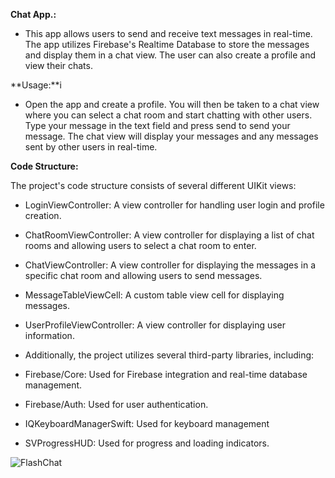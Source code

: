 **Chat App.:**

- This app allows users to send and receive text messages in real-time. The app utilizes Firebase's Realtime Database to store the messages and display them in a chat view. The user can also create a profile and view their chats.

**Usage:**i

- Open the app and create a profile. You will then be taken to a chat view where you can select a chat room and start chatting with other users. Type your message in the text field and press send to send your message. The chat view will display your messages and any messages sent by other users in real-time.

**Code Structure:**

The project's code structure consists of several different UIKit views:

- LoginViewController: A view controller for handling user login and profile creation.

- ChatRoomViewController: A view controller for displaying a list of chat rooms and allowing users to select a chat room to enter.

- ChatViewController: A view controller for displaying the messages in a specific chat room and allowing users to send messages.

- MessageTableViewCell: A custom table view cell for displaying messages.

- UserProfileViewController: A view controller for displaying user information.

- Additionally, the project utilizes several third-party libraries, including:

- Firebase/Core: Used for Firebase integration and real-time database management.

- Firebase/Auth: Used for user authentication.

- IQKeyboardManagerSwift: Used for keyboard management

- SVProgressHUD: Used for progress and loading indicators.







![FlashChat](https://user-images.githubusercontent.com/101280910/222901294-60f6b617-1835-4bb3-aed7-d0b858e214ec.gif)
